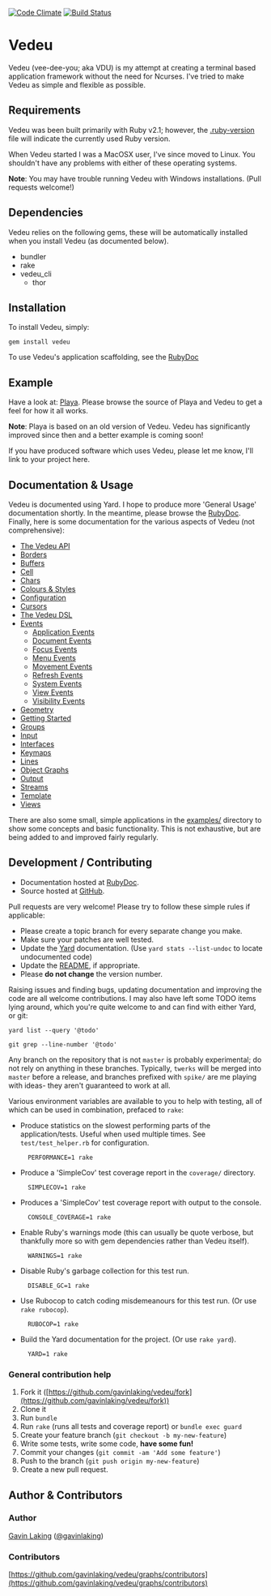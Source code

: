 [![Code Climate](https://codeclimate.com/github/gavinlaking/vedeu.png)](https://codeclimate.com/github/gavinlaking/vedeu)
[![Build Status](https://travis-ci.org/gavinlaking/vedeu.svg?branch=master)](https://travis-ci.org/gavinlaking/vedeu)

# Vedeu

Vedeu (vee-dee-you; aka VDU) is my attempt at creating a terminal based
 application framework without the need for Ncurses. I've tried to make Vedeu
 as simple and flexible as possible.

## Requirements

Vedeu was been built primarily with Ruby v2.1; however, the
[.ruby-version](https://github.com/gavinlaking/vedeu/blob/master/.ruby-version)
file will indicate the currently used Ruby version.

When Vedeu started I was a MacOSX user, I've since moved to Linux. You shouldn't
have any problems with either of these operating systems.

**Note**: You may have trouble running Vedeu with Windows installations. (Pull
 requests welcome!)

## Dependencies

Vedeu relies on the following gems, these will be automatically
 installed when you install Vedeu (as documented below).

- bundler
- rake
- vedeu_cli
  - thor

## Installation

To install Vedeu, simply:

    gem install vedeu

To use Vedeu's application scaffolding, see the
[RubyDoc](http://www.rubydoc.info/gems/vedeu/file/docs/getting_started.md)

## Example

Have a look at: [Playa](https://github.com/gavinlaking/playa). Please browse the
source of Playa and Vedeu to get a feel for how it all works.

**Note**: Playa is based on an old version of Vedeu. Vedeu has significantly
 improved since then and a better example is coming soon!

If you have produced software which uses Vedeu, please let me know, I'll link
to your project here.

## Documentation & Usage

Vedeu is documented using Yard. I hope to produce more 'General Usage'
documentation shortly. In the meantime, please browse the
[RubyDoc](http://rubydoc.info/gems/vedeu). Finally, here is some
documentation for the various aspects of Vedeu (not comprehensive):

- [The Vedeu API](http://rubydoc.info/gems/vedeu/file/docs/api.md)
- [Borders](http://rubydoc.info/gems/vedeu/file/docs/borders.md)
- [Buffers](http://rubydoc.info/gems/vedeu/file/docs/buffer.md)
- [Cell](http://rubydoc.info/gems/vedeu/file/docs/cell.md)
- [Chars](http://rubydoc.info/gems/vedeu/file/docs/chars.md)
- [Colours & Styles](http://rubydoc.info/gems/vedeu/file/docs/colours_styles.md)
- [Configuration](http://rubydoc.info/gems/vedeu/file/docs/configuration.md)
- [Cursors](http://rubydoc.info/gems/vedeu/file/docs/cursors.md)
- [The Vedeu DSL](http://rubydoc.info/gems/vedeu/file/docs/dsl.md)
- [Events](http://rubydoc.info/gems/vedeu/file/docs/events.md)
    - [Application Events](http://rubydoc.info/gems/vedeu/file/docs/events/application.md)
    - [Document Events](http://rubydoc.info/gems/vedeu/file/docs/events/document.md)
    - [Focus Events](http://rubydoc.info/gems/vedeu/file/docs/events/focus.md)
    - [Menu Events](http://rubydoc.info/gems/vedeu/file/docs/events/menu.md)
    - [Movement Events](http://rubydoc.info/gems/vedeu/file/docs/events/movement.md)
    - [Refresh Events](http://rubydoc.info/gems/vedeu/file/docs/events/refresh.md)
    - [System Events](http://rubydoc.info/gems/vedeu/file/docs/events/system.md)
    - [View Events](http://rubydoc.info/gems/vedeu/file/docs/events/view.md)
    - [Visibility Events](http://rubydoc.info/gems/vedeu/file/docs/events/visibility.md)
- [Geometry](http://rubydoc.info/gems/vedeu/file/docs/geometry.md)
- [Getting Started](http://rubydoc.info/gems/vedeu/file/docs/getting_started.md)
- [Groups](http://rubydoc.info/gems/vedeu/file/docs/group.md)
- [Input](http://rubydoc.info/gems/vedeu/file/docs/input.md)
- [Interfaces](http://rubydoc.info/gems/vedeu/file/docs/.md)
- [Keymaps](http://rubydoc.info/gems/vedeu/file/docs/keymaps.md)
- [Lines](http://rubydoc.info/gems/vedeu/file/docs/lines.md)
- [Object Graphs](http://rubydoc.info/gems/vedeu/file/docs/object_graph.md)
- [Output](http://rubydoc.info/gems/vedeu/file/docs/output.md)
- [Streams](http://rubydoc.info/gems/vedeu/file/docs/streams.md)
- [Template](http://rubydoc.info/gems/vedeu/file/docs/template.md)
- [Views](http://rubydoc.info/gems/vedeu/file/docs/view.md)

There are also some small, simple applications in the
[examples/](https://github.com/gavinlaking/vedeu/blob/master/examples)
directory to show some concepts and basic functionality. This is not
exhaustive, but are being added to and improved fairly regularly.

## Development / Contributing

* Documentation hosted at [RubyDoc](http://rubydoc.info/gems/vedeu).
* Source hosted at [GitHub](https://github.com/gavinlaking/vedeu).

Pull requests are very welcome! Please try to follow these simple rules if
 applicable:

* Please create a topic branch for every separate change you make.
* Make sure your patches are well tested.
* Update the [Yard](http://yardoc.org/) documentation.
  (Use `yard stats --list-undoc` to locate undocumented code)
* Update the
  [README](https://github.com/gavinlaking/vedeu/blob/master/README.md),
  if appropriate.
* Please **do not change** the version number.

Raising issues and finding bugs, updating documentation and improving
 the code are all welcome contributions. I may also have left some TODO
 items lying around, which you're quite welcome to and can find
 with either Yard, or git:

    yard list --query '@todo'

    git grep --line-number '@todo'


Any branch on the repository that is not `master` is probably experimental; do
 not rely on anything in these branches. Typically, `twerks` will be merged
 into `master` before a release, and branches prefixed with `spike/` are me
 playing with ideas- they aren't guaranteed to work at all.

Various environment variables are available to you to help with testing, all of
 which can be used in combination, prefaced to `rake`:

- Produce statistics on the slowest performing parts of the
  application/tests. Useful when used multiple times. See
  `test/test_helper.rb` for configuration.

        PERFORMANCE=1 rake

- Produce a 'SimpleCov' test coverage report in the `coverage/`
  directory.

        SIMPLECOV=1 rake

- Produces a 'SimpleCov' test coverage report with output to the
  console.

        CONSOLE_COVERAGE=1 rake

- Enable Ruby's warnings mode (this can usually be quote verbose, but
  thankfully more so with gem dependencies rather than Vedeu itself).

        WARNINGS=1 rake

- Disable Ruby's garbage collection for this test run.

        DISABLE_GC=1 rake

- Use Rubocop to catch coding misdemeanours for this test run. (Or
  use `rake rubocop`).

        RUBOCOP=1 rake

- Build the Yard documentation for the project. (Or use `rake yard`).

        YARD=1 rake


### General contribution help

1. Fork it ([https://github.com/gavinlaking/vedeu/fork](https://github.com/gavinlaking/vedeu/fork))
2. Clone it
3. Run `bundle`
4. Run `rake` (runs all tests and coverage report) or `bundle exec guard`
5. Create your feature branch (`git checkout -b my-new-feature`)
6. Write some tests, write some code, **have some fun!**
7. Commit your changes (`git commit -am 'Add some feature'`)
8. Push to the branch (`git push origin my-new-feature`)
9. Create a new pull request.

## Author & Contributors

### Author

[Gavin Laking](https://github.com/gavinlaking)
 ([@gavinlaking](http://twitter.com/gavinlaking))

### Contributors

[https://github.com/gavinlaking/vedeu/graphs/contributors](https://github.com/gavinlaking/vedeu/graphs/contributors)
